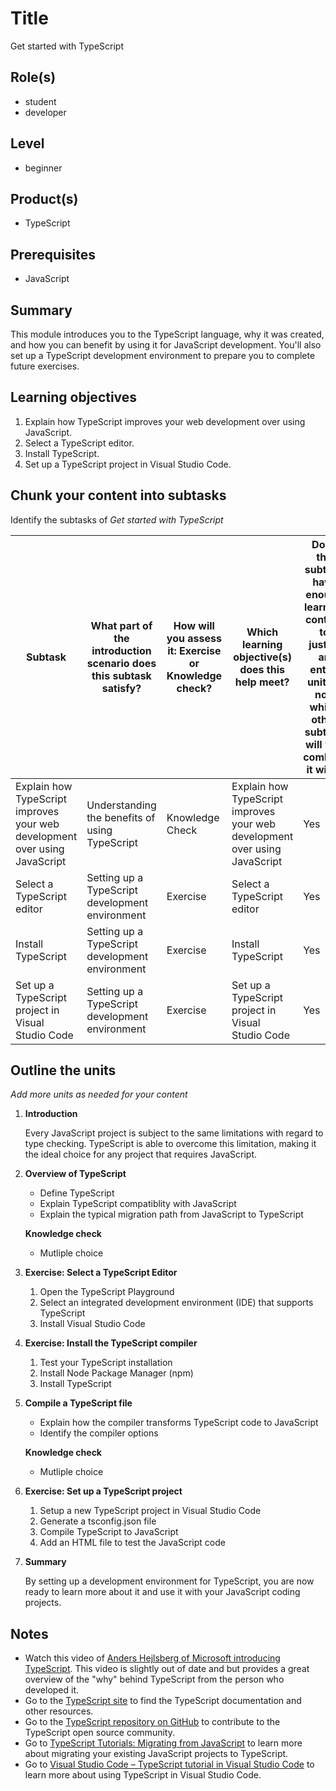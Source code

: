# Title

Get started with TypeScript

## Role(s)

- student
- developer

## Level

- beginner

## Product(s)

- TypeScript

## Prerequisites

- JavaScript

## Summary

This module introduces you to the TypeScript language, why it was created, and how you can benefit by using it for JavaScript development. You'll also set up a TypeScript development environment to prepare you to complete future exercises.

## Learning objectives

1. Explain how TypeScript improves your web development over using JavaScript.
1. Select a TypeScript editor.
1. Install TypeScript.
1. Set up a TypeScript project in Visual Studio Code.

## Chunk your content into subtasks

Identify the subtasks of *Get started with TypeScript*

| Subtask | What part of the introduction scenario does this subtask satisfy? | How will you assess it: **Exercise or Knowledge check**? | Which learning objective(s) does this help meet? | Does the subtask have enough learning content to justify an entire unit? If not, which other subtask will you combine it with? |
| ---- | ---- | ---- | ---- | ---- |
| Explain how TypeScript improves your web development over using JavaScript | Understanding the benefits of using TypeScript | Knowledge Check | Explain how TypeScript improves your web development over using JavaScript | Yes |
| Select a TypeScript editor | Setting up a TypeScript development environment | Exercise | Select a TypeScript editor | Yes |
| Install TypeScript | Setting up a TypeScript development environment  | Exercise | Install TypeScript | Yes |
| Set up a TypeScript project in Visual Studio Code | Setting up a TypeScript development environment | Exercise | Set up a TypeScript project in Visual Studio Code | Yes |

## Outline the units

*Add more units as needed for your content*

1. **Introduction**

    Every JavaScript project is subject to the same limitations with regard to type checking. TypeScript is able to overcome this limitation, making it the ideal choice for any project that requires JavaScript.

1. **Overview of TypeScript**

    - Define TypeScript
    - Explain TypeScript compatiblity with JavaScript
    - Explain the typical migration path from JavaScript to TypeScript

    **Knowledge check**
    - Mutliple choice

1. **Exercise: Select a TypeScript Editor**

    1. Open the TypeScript Playground
    1. Select an integrated development environment (IDE) that supports TypeScript
    1. Install Visual Studio Code

1. **Exercise: Install the TypeScript compiler**

    1. Test your TypeScript installation
    1. Install Node Package Manager (npm)
    1. Install TypeScript

1. **Compile a TypeScript file**

    - Explain how the compiler transforms TypeScript code to JavaScript
    - Identify the compiler options

    **Knowledge check**
    - Mutliple choice

1. **Exercise: Set up a TypeScript project**

    1. Setup a new TypeScript project in Visual Studio Code
    1. Generate a tsconfig.json file
    1. Compile TypeScript to JavaScript
    1. Add an HTML file to test the JavaScript code

1. **Summary**

    By setting up a development environment for TypeScript, you are now ready to learn more about it and use it with your JavaScript coding projects.

## Notes

- Watch this video of [Anders Hejlsberg of Microsoft introducing TypeScript](https://www.youtube.com/watch?v=ThlMt_raWyk). This video is slightly out of date and but provides a great overview of the "why" behind TypeScript from the person who developed it.
- Go to the [TypeScript site](https://www.typescriptlang.org/) to find the TypeScript documentation and other resources.
- Go to the [TypeScript repository on GitHub](https://github.com/microsoft/TypeScript) to contribute to the TypeScript open source community.
- Go to [TypeScript Tutorials: Migrating from JavaScript](https://www.typescriptlang.org/docs/handbook/migrating-from-javascript.html) to learn more about migrating your existing JavaScript projects to TypeScript.
- Go to [Visual Studio Code – TypeScript tutorial in Visual Studio Code](https://code.visualstudio.com/docs/typescript/typescript-tutorial) to learn more about using TypeScript in Visual Studio Code.

